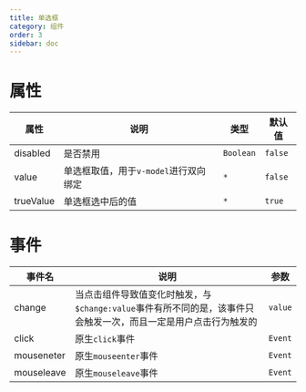 ```yaml
---
title: 单选框
category: 组件
order: 3
sidebar: doc
---
```


# 属性

| 属性 | 说明 | 类型 | 默认值 |
| --- | --- | --- | --- |
| disabled | 是否禁用 | `Boolean` | `false` |
| value | 单选框取值，用于`v-model`进行双向绑定 | `*` | `false` |
| trueValue | 单选框选中后的值 | `*` | `true` |

# 事件

| 事件名 | 说明 | 参数 |
| --- | --- | --- |
| change | 当点击组件导致值变化时触发，与`$change:value`事件有所不同的是，该事件只会触发一次，而且一定是用户点击行为触发的 | `value` |
| click | 原生`click`事件 | `Event` |
| mouseneter | 原生`mouseenter`事件 | `Event` |
| mouseleave | 原生`mouseleave`事件 | `Event` |
